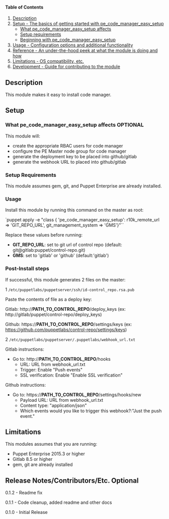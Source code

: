 #### Table of Contents

1. [Description](#description)
1. [Setup - The basics of getting started with pe_code_manager_easy_setup](#setup)
    * [What pe_code_manager_easy_setup affects](#what-pe_code_manager_easy_setup-affects)
    * [Setup requirements](#setup-requirements)
    * [Beginning with pe_code_manager_easy_setup](#beginning-with-pe_code_manager_easy_setup)
1. [Usage - Configuration options and additional functionality](#usage)
1. [Reference - An under-the-hood peek at what the module is doing and how](#reference)
1. [Limitations - OS compatibility, etc.](#limitations)
1. [Development - Guide for contributing to the module](#development)

## Description

This module makes it easy to install code manager.

## Setup

### What pe_code_manager_easy_setup affects **OPTIONAL**

This module will:
* create the appropriate RBAC users for code manager
* configure the PE Master node group for code manager
* generate the deployment key to be placed into github/gitlab
* generate the webhook URL to placed into github/gitlab

### Setup Requirements

This module assumes gem, git, and Puppet Enterprise are already installed.

### Usage

Install this module by running this command on the master as root:

`puppet apply -e "class { 'pe_code_manager_easy_setup': r10k_remote_url => 'GIT_REPO_URL', git_management_system => 'GMS'}"``

Replace these values before running:
* **GIT_REPO_URL**: set to git url of control repo (default: git@gitlab:puppet/control-repo.git)
* **GMS**:  set to 'gitlab' or 'github' (default:'gitlab')

### Post-Install steps
If successful, this module generates 2 files on the master:

1 `/etc/puppetlabs/puppetserver/ssh/id-control_repo.rsa.pub`

Paste the contents of file as a deploy key:

Gitlab:
http://**PATH_TO_CONTROL_REPO**/deploy_keys (ex: http://gitlab/puppet/control-repo/deploy_keys)

Github:
https://**PATH_TO_CONTROL_REPO**/settings/keys
(ex: https://github.com/puppetlabs/control-repo/settings/keys)

2 `/etc/puppetlabs/puppetserver/.puppetlabs/webhook_url.txt`

Gitlab instructions:
* Go to:
http://**PATH_TO_CONTROL_REPO**/hooks
  * URL: URL from webhook_url.txt
  * Trigger: Enable "Push events"
  * SSL verification: Enable "Enable SSL verification"

Github instructions:
* Go to:
https://**PATH_TO_CONTROL_REPO**/settings/hooks/new
  * Payload URL: URL from webhook_url.txt
  * Content type: "application/json"
  * Which events would you like to trigger this webhook?:"Just the push event."

## Limitations

This modules assumes that you are running:
* Puppet Enterprise 2015.3 or higher
* Gitlab 8.5 or higher
* gem, git are already installed

## Release Notes/Contributors/Etc. **Optional**

0.1.2 - Readme fix

0.1.1 - Code cleanup, added readme and other docs

0.1.0 - Initial Release
